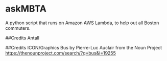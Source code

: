 # askMBTA
A python script that runs on Amazon AWS Lambda, to help out all Boston commuters. 

##Credits
Antall

##Credits ICON/Graphics
Bus by Pierre-Luc Auclair from the Noun Project
https://thenounproject.com/search/?q=bus&i=19255